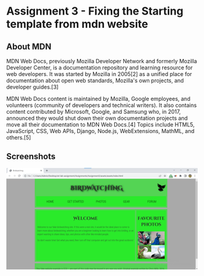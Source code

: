
# Assignment 3 - Fixing the Starting template from mdn website




## About MDN
MDN Web Docs, previously Mozilla Developer Network and formerly Mozilla Developer Center, is a documentation repository and learning resource for web developers. It was started by Mozilla in 2005[2] as a unified place for documentation about open web standards, Mozilla's own projects, and developer guides.[3]

MDN Web Docs content is maintained by Mozilla, Google employees, and volunteers (community of developers and technical writers). It also contains content contributed by Microsoft, Google, and Samsung who, in 2017, announced they would shut down their own documentation projects and move all their documentation to MDN Web Docs.[4] Topics include HTML5, JavaScript, CSS, Web APIs, Django, Node.js, WebExtensions, MathML, and others.[5]
## Screenshots

![App Screenshot](assignment3.png)

